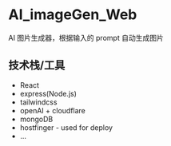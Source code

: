 # AI_imageGen_Web

AI 图片生成器，根据输入的 prompt 自动生成图片

## 技术栈/工具

- React
- express(Node.js)
- tailwindcss
- openAI + cloudflare
- mongoDB
- hostfinger - used for deploy
- ...
